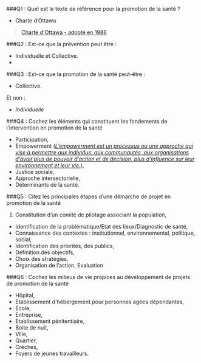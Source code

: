 ###Q1 : Quel est le texte de référence pour la promotion de la santé ?

- Charte d’Ottawa
>[Charte d'Ottawa - adopté en 1986](http://www.euro.who.int/__data/assets/pdf_file/0003/129675/Ottawa_Charter_F.pdf)


###Q2 : Est-ce que la prévention peut être :

- Individuelle et Collective.
- 

###Q3 : Est-ce que la promotion de la santé peut-être : 

- Collective. 

Et non :

- _Individuelle_

###Q4 : Cochez les éléments qui constituent les fondements de l’intervention en promotion de la santé

- Participation,
- Empowerment (_[L’empowerment est un processus ou une approche qui vise à permettre aux individus, aux communautés, aux organisations d’avoir plus de pouvoir d’action et de décision, plus d’influence sur leur environnement et leur vie.](http://www.cultures-sante.be/index.php/nos-outils/dossiers-thematiques/255-lempowerment.html)_),
- Justice sociale,
- Approche intersectorielle,
- Déterminants de la santé.


###Q5 : Citez les principales étapes d’une démarche de projet en promotion de la santé

1. Constitution d’un comité de pilotage associant la population, 
- Identification de la problématique/Etat des lieux/Diagnostic de santé,
- Connaissance des contextes : institutionnel, environnemental, politique, social, 
- Identification des priorités, des publics, 
- Définition des objectifs, 
- Choix des stratégies, 
- Organisation de l’action, Evaluation


###Q6 : Cochez les milieux de vie propices au développement de projets de promotion de la santé

- Hôpital,
- Etablissement d'hébergement pour personnes agées dépendantes, 
- École,
- Entreprise,
- Etablissement pénitentiaire,
- Boite de nuit,
- Ville,
- Quartier,
- Crèches,
- Foyers de jeunes travailleurs.